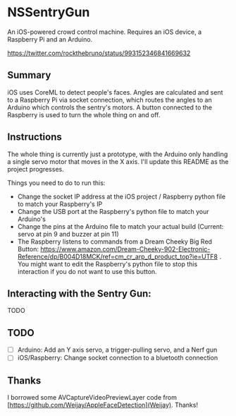 # NSSentryGun

An iOS-powered crowd control machine. Requires an iOS device, a Raspberry Pi and an Arduino.

https://twitter.com/rockthebruno/status/993152346841669632

## Summary

iOS uses CoreML to detect people's faces. Angles are calculated and sent to a Raspberry Pi via socket connection, which routes the angles to an Arduino which controls the sentry's motors. A button connected to the Raspberry is used to turn the whole thing on and off.

## Instructions

The whole thing is currently just a prototype, with the Arduino only handling a single servo motor that moves in the X axis. I'll update this README as the project progresses.

Things you need to do to run this:

- Change the socket IP address at the iOS project / Raspberry python file to match your Raspberry's IP
- Change the USB port at the Raspberry's python file to match your Arduino's
- Change the pins at the Arduino file to match your actual build (Current: servo at pin 9 and buzzer at pin 11)
- The Raspberry listens to commands from a Dream Cheeky Big Red Button: https://www.amazon.com/Dream-Cheeky-902-Electronic-Reference/dp/B004D18MCK/ref=cm_cr_arp_d_product_top?ie=UTF8 . You might want to edit the Raspberry's python file to stop this interaction if you do not want to use this button.

## Interacting with the Sentry Gun:

TODO

## TODO

- [ ] Arduino: Add an Y axis servo, a trigger-pulling servo, and a Nerf gun
- [ ] iOS/Raspberry: Change socket connection to a bluetooth connection

## Thanks

I borrowed some AVCaptureVideoPreviewLayer code from [https://github.com/Weijay/AppleFaceDetection](Weijay). Thanks!
